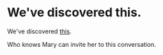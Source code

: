 # We've discovered this.

We've discovered [this](https://www.trustpilot.com/reviews/62be9741853b02c06c93ecfd).

Who knows Mary can invite her to this conversation.